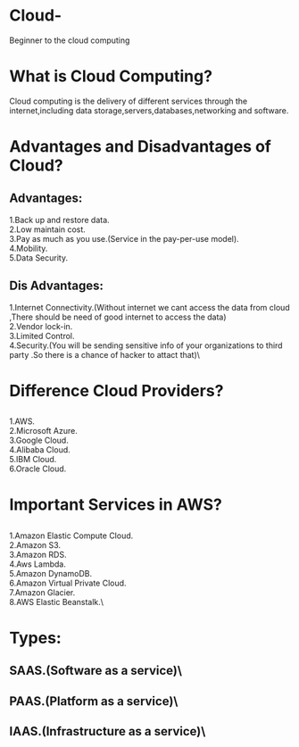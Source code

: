 # Cloud-
Beginner to the cloud computing

# What is Cloud Computing?
  Cloud computing is the delivery of different services through the internet,including data storage,servers,databases,networking and software.
  
# Advantages and Disadvantages  of Cloud?
## Advantages:
   1.Back up and restore data.\
   2.Low maintain cost.\
   3.Pay as much as you use.(Service in the pay-per-use model).\
   4.Mobility.\
   5.Data Security.
   
## Dis Advantages:
  1.Internet Connectivity.(Without internet we cant access the data from cloud ,There should be need of good internet to access the data)\
  2.Vendor lock-in.\
  3.Limited Control.\
  4.Security.(You will be sending sensitive info of your organizations to third party .So there is a chance of hacker to attact that)\
  
# Difference  Cloud Providers?
 ## 
 1.AWS.\
 2.Microsoft Azure.\
 3.Google Cloud.\
 4.Alibaba Cloud.\
 5.IBM Cloud.\
 6.Oracle Cloud.
 
 # Important Services in AWS?
 ## 
 1.Amazon Elastic Compute Cloud.\
 2.Amazon S3.\
 3.Amazon RDS.\
 4.Aws Lambda.\
 5.Amazon DynamoDB.\
 6.Amazon Virtual Private Cloud.\
 7.Amazon Glacier.\
 8.AWS Elastic Beanstalk.\
 
 # Types:
 ## SAAS.(Software as a service)\
 ## PAAS.(Platform as a service)\
 ## IAAS.(Infrastructure as a service)\
 
 
 
 


  
  
  
